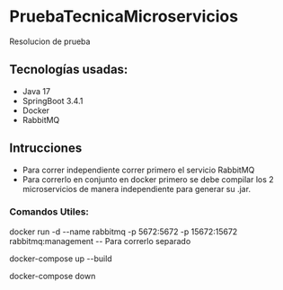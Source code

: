 # PruebaTecnicaMicroservicios
Resolucion de prueba
## Tecnologías usadas:
- Java 17
- SpringBoot 3.4.1
- Docker
- RabbitMQ
## Intrucciones
- Para correr independiente correr primero el servicio RabbitMQ
- Para correrlo en conjunto en docker primero se debe compilar los 2 microservicios de manera independiente para generar su .jar.
### Comandos Utiles:
docker run -d --name rabbitmq -p 5672:5672 -p 15672:15672 rabbitmq:management -- Para correrlo separado

docker-compose up --build

docker-compose down
